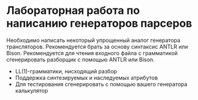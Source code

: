 # Лабораторная работа по написанию генераторов парсеров

Необходимо написать некоторый упрощенный аналог генератора трансляторов. Рекомендуется брать за основу синтаксис ANTLR или Bison. Рекомендуется для чтения входного файла с грамматикой сгенерировать разборщик с помощью ANTLR или Bison.

* LL(1)-грамматики, нисходящий разбор
* Поддержка синтезируемых и наследуемых атрибутов
* Для тестирования сгенерировать с помощью вашего генератора калькулятор
